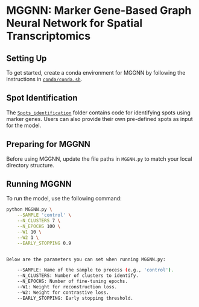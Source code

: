 # MGGNN: Marker Gene-Based Graph Neural Network for Spatial Transcriptomics  

## Setting Up  
To get started, create a conda environment for MGGNN by following the instructions in [`conda/conda.sh`](./conda/conda.sh).  

## Spot Identification  
The [`Spots_identification`](./Spots_identification) folder contains code for identifying spots using marker genes. Users can also provide their own pre-defined spots as input for the model.  

## Preparing for MGGNN  
Before using MGGNN, update the file paths in `MGGNN.py` to match your local directory structure.  

## Running MGGNN  
To run the model, use the following command:  

```bash
python MGGNN.py \
    --SAMPLE 'control' \
    --N_CLUSTERS 7 \
    --N_EPOCHS 100 \
    --W1 10 \
    --W2 1 \
    --EARLY_STOPPING 0.9


Below are the parameters you can set when running MGGNN.py:

    --SAMPLE: Name of the sample to process (e.g., 'control').
    --N_CLUSTERS: Number of clusters to identify.
    --N_EPOCHS: Number of fine-tuning epochs.
    --W1: Weight for reconstruction loss.
    --W2: Weight for contrastive loss.
    --EARLY_STOPPING: Early stopping threshold.
